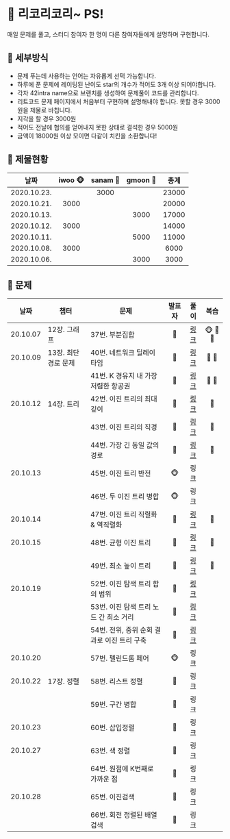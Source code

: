 # 🍉 리코리코리~ PS!

매일 문제를 풀고, 스터디 참여자 한 명이 다른 참여자들에게 설명하며 구현합니다. 


## 🍉 세부방식

- 문제 푸는데 사용하는 언어는 자유롭게 선택 가능합니다.
- 하루에 푼 문제에 레이팅된 난이도 star의 개수가 적어도 3개 이상 되어야합니다.
- 각자 42intra name으로 브랜치를 생성하여 문제풀이 코드를 관리합니다.
- 리트코드 문제 페이지에서 처음부터 구현하며 설명해내야 합니다. 못할 경우 3000원을 제물로 바칩니다.
- 지각을 할 경우 3000원
- 적어도 전날에 협의를 얻어내지 못한 상태로 결석한 경우 5000원
- 금액이 18000원 이상 모이면 다같이 치킨을 소환합니다!


## 🍉 제물현황

| 날짜 | iwoo 🐵 | sanam :ghost: | gmoon 🌙 | 총계 |
| :----: | :----: | :-----: | :-----: | :-----: |
| 2020.10.23.|     |  3000  |       |  23000   |
| 2020.10.21.| 3000     |       |       |  20000   |
| 2020.10.13.|      |       |  3000     |  17000   |
| 2020.10.12.| 3000     |       |       |  14000   |
| 2020.10.11.|      |       |   5000    |  11000   |
| 2020.10.08.|  3000    |       |       |  6000   |
| 2020.10.06.|      |       | 3000      |  3000   |


## 🍉 문제

| 날짜 | 챕터 | 문제 | 발표자 | 풀이 | 복습 |
| :-: | - | - | :-: | :-: | :-: |
| 20.10.07 | 12장. 그래프 | 37번. 부분집합 | :ghost: | [링크](https://github.com/leecoleecolee/ProblemSolving/blob/sanam/Problem/DFS_BFS/78.py) | 🐵 :ghost: 🌙 |
| 20.10.09 | 13장. 최단 경로 문제 | 40번. 네트워크 딜레이 타임 | 🌙 | [링크](https://github.com/leecoleecolee/ProblemSolving/blob/gmoon/python_algorithm_interview/13_shortest_way/40_743.py) | 🌙 👻 |
|          |      | 41번. K 경유지 내 가장 저렴한 항공권 | 🌙 | [링크](https://github.com/leecoleecolee/ProblemSolving/blob/gmoon/python_algorithm_interview/13_shortest_way/41_787.py)     | 🌙 👻 |
| 20.10.12 | 14장. 트리 | 42번. 이진 트리의 최대 깊이 | :ghost: | [링크](https://github.com/leecoleecolee/ProblemSolving/blob/sanam/Problem/Tree/104.py)     |  👻 |
|          |      | 43번. 이진 트리의 직경 | :ghost: | [링크](https://github.com/leecoleecolee/ProblemSolving/blob/sanam/Problem/Tree/543.py)     |  👻 |
|          |      | 44번. 가장 긴 동일 값의 경로 | :ghost: | [링크](https://github.com/leecoleecolee/ProblemSolving/blob/sanam/Problem/Tree/687.py)     |  👻 |
| 20.10.13 |      | 45번. 이진 트리 반전 | 🐵 | 링크 | |
|          |      | 46번. 두 이진 트리 병합 | 🐵 | 링크 |  |
| 20.10.14 |      | 47번. 이진 트리 직렬화 & 역직렬화 | 🌙 | [링크](https://github.com/leecoleecolee/ProblemSolving/blob/gmoon/python_algorithm_interview/14_tree/47_297.py) | 🌙 |
| 20.10.15 |      | 48번. 균형 이진 트리 | :ghost: | [링크](https://github.com/leecoleecolee/ProblemSolving/blob/sanam/Problem/Tree/110.py) | :ghost: |
|          |      | 49번. 최소 높이 트리 | :ghost: | [링크](https://github.com/leecoleecolee/ProblemSolving/blob/sanam/Problem/Tree/310.py) | :ghost: |
| 20.10.19 |      | 52번. 이진 탐색 트리 합의 범위 | 🌙 | [링크](https://github.com/leecoleecolee/ProblemSolving/blob/gmoon/python_algorithm_interview/14_tree/52_938.py) | |
|          |      | 53번. 이진 탐색 트리 노드 간 최소 거리 | 🌙 | [링크](https://github.com/leecoleecolee/ProblemSolving/blob/gmoon/python_algorithm_interview/14_tree/53_783.py) | |
|          |      | 54번. 전위, 중위 순회 결과로 이진 트리 구축 | 🌙 | [링크](https://github.com/leecoleecolee/ProblemSolving/blob/gmoon/python_algorithm_interview/14_tree/54_105.py) | |
| 20.10.20 |      | 57번. 펠린드롬 페어 | 🐵 | 링크 |  |
| 20.10.22 | 17장. 정렬 | 58번. 리스트 정렬 | 🌙 | 링크 | |
|          |      | 59번. 구간 병합 | 🌙 | 링크 | |
| 20.10.23 |      | 60번. 삽입정렬  | 👻 | 링크 |  |
| 20.10.27 |      | 63번. 색 정렬 | 🌙 | 링크 | |
|          |      | 64번. 원점에 K번째로 가까운 점 | 🌙 | 링크 | |
| 20.10.28 |      | 65번. 이진검색  | 👻 | 링크 |  |
|          |      | 66번. 회전 정렬된 배열 검색  | 👻 | 링크 |  |

